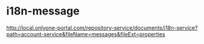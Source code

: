 # i18n-message


http://local.onlyone-portal.com/repository-service/documents/i18n-service?path=account-service&fileName=messages&fileExt=properties